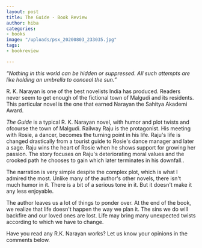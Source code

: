 ```yaml
---
layout: post
title: The Guide - Book Review
author: hiba
categories:
- books
image: "/uploads/psx_20200803_233035.jpg"
tags:
- bookreview

---
```

_“Nothing in this world can be hidden or suppressed. All such attempts are like holding an umbrella to conceal the sun.”_

R. K. Narayan is one of the best novelists India has produced. Readers never seem to get enough of the fictional town of Malgudi and its residents. This particular novel is the one that earned Narayan the Sahitya Akademi Award.

_The Guide_ is a typical R. K. Narayan novel, with humor and plot twists and ofcourse the town of Malgudi. Railway Raju is the protagonist. His meeting with Rosie, a dancer, becomes the turning point in his life. Raju's life is changed drastically from a tourist guide to Rosie's dance manager and later a sage. Raju wins the heart of Rosie when he shows support for growing her passion. The story focuses on Raju's deteriorating moral values and the crooked path he chooses to gain which later terminates in his downfall..

The narration is very simple despite the complex plot, which is what I admired the most. Unlike many of the author's other novels, there isn't much humor in it. There is a bit of a serious tone in it. But it doesn't make it any less enjoyable.

The author leaves us a lot of things to ponder over. At the end of the book, we realize that life doesn't happen the way we plan it. The sins we do will backfire and our loved ones are lost. Life may bring many unexpected twists according to which we have to change.

Have you read any R.K. Narayan works? Let us know your opinions in the comments below.